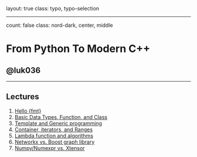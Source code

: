 layout: true
class: typo, typo-selection

---

count: false
class: nord-dark, center, middle

# From Python To Modern C++

## @luk036

---

Lectures
--------

1. [Hello {fmt}](lec01.html)
2. [Basic Data Types, Function, and Class](lec02.html)
3. [Template and Generic programming](lec03.html)
4. [Container, iterators, and Ranges](lec04.html)
5. [Lambda function and algorithms](lec05.html)
6. [Networkx vs. Boost graph library](lec06.html)
7. [Numpy/Numexpr vs. Xtensor](lec07.html)

